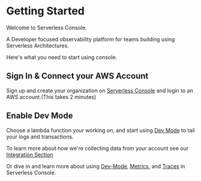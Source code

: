 <!--
title: Getting Started
menuText: Getting Started
description: 
menuOrder: 1
-->

# Getting Started
Welcome to Serverless Console. 

A Developer focused observability platform for
teams building using Serverless Architectures.

Here's what you need to start using console.

## Sign In & Connect your AWS Account
Sign up and create your organization on [Serverless Console](https://console.serverless.com?ref_website=https%3A%2F%2Fwww.serverless.com%2Fconsole%2Fdocs%2F) and login to an AWS account.(This takes 2 minutes)

## Enable Dev Mode 
Choose a lambda function your working on, and start using [Dev Mode](product/dev-mode.md#real-time-logging) to tail your logs and transactions.

To learn more about how we're collecting data from your account see our [Integration Section](./integrations/)

Or dive in and learn more about using [Dev-Mode](./product/dev-mode.md), [Metrics](./product/metrics.md), and [Traces](./product/traces.md) in Serverless Console.

